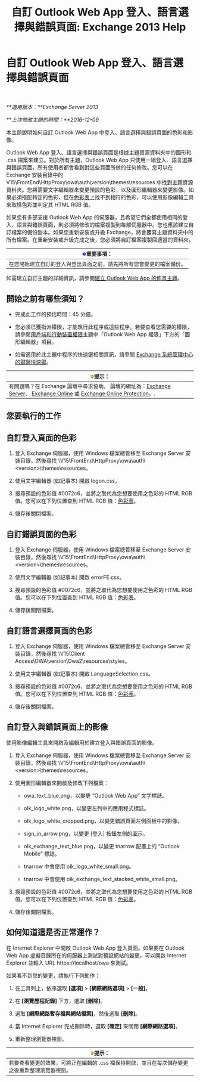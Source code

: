 ﻿---
title: '自訂 Outlook Web App 登入、語言選擇與錯誤頁面: Exchange 2013 Help'
TOCTitle: 自訂 Outlook Web App 登入、語言選擇與錯誤頁面
ms:assetid: d8d9f735-7181-428f-9049-b9886dce5159
ms:mtpsurl: https://technet.microsoft.com/zh-tw/library/Ee633483(v=EXCHG.150)
ms:contentKeyID: 54652607
ms.date: 01/12/2018
mtps_version: v=EXCHG.150
ms.translationtype: HT
---

# 自訂 Outlook Web App 登入、語言選擇與錯誤頁面

 

_**適用版本：**Exchange Server 2013_

_**上次修改主題的時間：**2016-12-09_

本主題說明如何自訂 Outlook Web App 中登入、語言選擇與錯誤頁面的色彩和影像。

Outlook Web App 登入、語言選擇與錯誤頁面是根據主題資源資料夾中的圖形和 .css 檔案來建立。對於所有主題，Outlook Web App 只使用一組登入、語言選擇與錯誤頁面。所有使用者都會看到對這些頁面所做的任何修改。您可以在 Exchange 安裝目錄中的 V15\\FrontEnd\\HttpProxy\\owa\\auth\\version\\themes\\resources 中找到主題資源資料夾。您將需要文字編輯器來變更預設的色彩，以及圖形編輯器來變更影像。如果必須搭配特定的色彩，但在[色彩表](https://go.microsoft.com/fwlink/p/?linkid=280679)上找不到相符的色彩，可以使用影像編輯工具來取樣色彩並判定其 HTML RGB 值。

如果您有多部支援 Outlook Web App 的伺服器，且希望它們全都使用相同的登入、語言與錯誤頁面，則必須將修改的檔案複製到每部伺服器中。您也應該建立自訂檔案的備份副本。如果您重新安裝或升級 Exchange，將會覆寫主題資料夾中的所有檔案。在重新安裝或升級完成之後，您必須將自訂檔案複製回適當的資料夾。

<table>
<thead>
<tr class="header">
<th><img src="images/Bb124558.important(EXCHG.150).gif" title="重要事項" alt="重要事項" />重要事項：</th>
</tr>
</thead>
<tbody>
<tr class="odd">
<td>在您開始建立自訂的登入與登出頁面之前，請先將所有您會變更的檔案備份。</td>
</tr>
</tbody>
</table>


如需建立自訂主題的詳細資訊，請參閱[建立 Outlook Web App 的佈景主題](create-a-theme-for-outlook-web-app-exchange-2013-help.md)。

## 開始之前有哪些須知？

  - 完成此工作的預估時間：45 分鐘。

  - 您必須已獲指派權限，才能執行此程序或這些程序。若要查看您需要的權限，請參閱[用戶端和行動裝置權限](clients-and-mobile-devices-permissions-exchange-2013-help.md)主題中「Outlook Web App 權限」下方的「圖形編輯器」項目。

  - 如需適用於此主題中程序的快速鍵相關資訊，請參閱 [Exchange 系統管理中心的鍵盤快速鍵](keyboard-shortcuts-in-the-exchange-admin-center-exchange-online-protection-help.md)。

<table>
<thead>
<tr class="header">
<th><img src="images/Bb124558.tip(EXCHG.150).gif" title="提示" alt="提示" />提示：</th>
</tr>
</thead>
<tbody>
<tr class="odd">
<td>有問題嗎？在 Exchange 論壇中尋求協助。 論壇的網址為：<a href="https://go.microsoft.com/fwlink/p/?linkid=60612">Exchange Server</a>、 <a href="https://go.microsoft.com/fwlink/p/?linkid=267542">Exchange Online</a> 或 <a href="https://go.microsoft.com/fwlink/p/?linkid=285351">Exchange Online Protection</a>。.</td>
</tr>
</tbody>
</table>


## 您要執行的工作

## 自訂登入頁面的色彩

1.  登入 Exchange 伺服器，使用 Windows 檔案總管移至 Exchange Server 安裝目錄，然後尋找 \\V15\\FrontEnd\\HttpProxy\\owa\\auth\\\<version\>\\themes\\resources。

2.  使用文字編輯器 (如記事本) 開啟 logon.css。

3.  搜尋預設的色彩值 \#0072c6，並將之取代為您想要使用之色彩的 HTML RGB 值。您可以在下列位置查到 HTML RGB 值：[色彩表](https://go.microsoft.com/fwlink/p/?linkid=280679)。

4.  儲存後關閉檔案。

## 自訂錯誤頁面的色彩

1.  登入 Exchange 伺服器，使用 Windows 檔案總管移至 Exchange Server 安裝目錄，然後尋找 \\V15\\FrontEnd\\HttpProxy\\owa\\auth\\\<version\>\\themes\\resources。

2.  使用文字編輯器 (如記事本) 開啟 errorFE.css。

3.  搜尋預設的色彩值 \#0072c6，並將之取代為您想要使用之色彩的 HTML RGB 值。您可以在下列位置查到 HTML RGB 值：[色彩表](https://go.microsoft.com/fwlink/p/?linkid=280679)。

4.  儲存後關閉檔案。

## 自訂語言選擇頁面的色彩

1.  登入 Exchange 伺服器，使用 Windows 檔案總管移至 Exchange Server 安裝目錄，然後尋找 \\V15\\Client Access\\OWA\\version\\Owa2\\resources\\styles。

2.  使用文字編輯器 (如記事本) 開啟 LanguageSelection.css。

3.  搜尋預設的色彩值 \#0072c6，並將之取代為您想要使用之色彩的 HTML RGB 值。您可以在下列位置查到 HTML RGB 值：[色彩表](https://go.microsoft.com/fwlink/p/?linkid=280679)。

4.  儲存後關閉檔案。

## 自訂登入與錯誤頁面上的影像

使用影像編輯工具來開啟及編輯用於建立登入與錯誤頁面的影像。

1.  登入 Exchange 伺服器，使用 Windows 檔案總管移至 Exchange Server 安裝目錄，然後尋找 \\V15\\FrontEnd\\HttpProxy\\owa\\auth\\\<version\>\\themes\\resources。

2.  使用圖形編輯器來開啟及修改下列檔案：
    
      - owa\_text\_blue.png，以變更 “Outlook Web App” 文字標誌。
    
      - olk\_logo\_white.png，以變更左列中的應用程式標誌。
    
      - olk\_logo\_white\_cropped.png，以變更錯誤頁面左側面板中的影像。
    
      - sign\_in\_arrow.png，以變更 \[登入\] 按鈕左側的圖示。
    
      - olk\_exchange\_text\_blue.png，以變更 tnarrow 配置上的 “Outlook Mobile” 標誌。
    
      - tnarrow 中會使用 olk\_logo\_white\_small.png。
    
      - tnarrow 中會使用 olk\_exchange\_text\_stacked\_white\_small.png。

3.  搜尋預設的色彩值 \#0072c6，並將之取代為您想要使用之色彩的 HTML RGB 值。您可以在下列位置查到 HTML RGB 值：[色彩表](https://go.microsoft.com/fwlink/p/?linkid=280679)。

4.  儲存後關閉檔案。

## 如何知道這是否正常運作？

在 Internet Explorer 中開啟 Outlook Web App 登入頁面。如果要在 Outlook Web App 虛擬目錄所在的伺服器上測試對預設網站的變更，可以開啟 Internet Explorer 並輸入 URL https://localhost/owa 來測試。

如果看不到您的變更，請執行下列動作：

1.  在工具列上，依序選取 **\[選項\]** \> **\[網際網路選項\]** \> **\[一般\]**。

2.  在 **\[瀏覽歷程記錄\]** 下方，選取 **\[刪除\]**。

3.  選取 **\[網際網路暫存檔與網站檔案\]**，然後選取 **\[刪除\]**。

4.  當 Internet Explorer 完成刪除時，選取 **\[確定\]** 來關閉 **\[網際網路選項\]**。

5.  重新整理瀏覽器視窗。

<table>
<thead>
<tr class="header">
<th><img src="images/Bb124558.tip(EXCHG.150).gif" title="提示" alt="提示" />提示：</th>
</tr>
</thead>
<tbody>
<tr class="odd">
<td>若要查看變更的效果，可將正在編輯的 .css 檔保持開啟，並且在每次儲存變更之後重新整理瀏覽器視窗。</td>
</tr>
</tbody>
</table>

